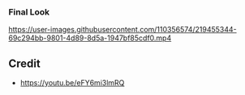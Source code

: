 ### Final Look
https://user-images.githubusercontent.com/110356574/219455344-69c294bb-9801-4d89-8d5a-1947bf85cdf0.mp4
## Credit
- https://youtu.be/eFY6mi3lmRQ
